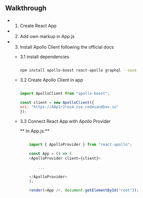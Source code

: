 

## Walkthrough


- 1. Create React App

- 2. Add own markup in App.js

- 3. Install Apollo Client following the official docs

    - 3.1 install dependencies

        ```bash

        npm install apollo-boost react-apollo graphql --save

        ```

    - 3.2 Create Apollo Client in app

        ```Javascript

        import ApolloClient from "apollo-boost";

        const client = new ApolloClient({
        uri: "https://48p1r2roz4.sse.codesandbox.io"
        });
        

        ```

    - 3.3 Connect React App with Apollo Provider 

        ** In App.js:**

        ```Javascript

            import { ApolloProvider } from "react-apollo";

            const App = () => (
            <ApolloProvider client={client}>
                
                ...

            </ApolloProvider>
            );

            render(<App />, document.getElementById("root"));

        ```
